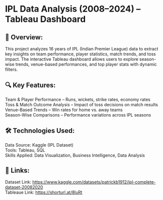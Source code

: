 # IPL Data Analysis (2008–2024) – Tableau Dashboard
## 📌 Overview: 
This project analyzes 16 years of IPL (Indian Premier League) data to extract key insights on team performance, player statistics, match trends, and toss impact. The interactive Tableau dashboard allows users to explore season-wise trends, venue-based performances, and top player stats with dynamic filters.

## 🔍 Key Features: 
Team & Player Performance – Runs, wickets, strike rates, economy rates <br>
Toss & Match Outcome Analysis – Impact of toss decisions on match results <br>
Venue-Based Trends – Win rates for home vs. away teams <br>
Season-Wise Comparisons – Performance variations across IPL seasons

## 🛠 Technologies Used: 
Data Source: Kaggle (IPL Dataset) <br>
Tools: Tableau, SQL <br>
Skills Applied: Data Visualization, Business Intelligence, Data Analysis 

## 🔗 Links:
Dataset Link: https://www.kaggle.com/datasets/patrickb1912/ipl-complete-dataset-20082020 <br>
Tableaue Link: https://shorturl.at/8luRt


